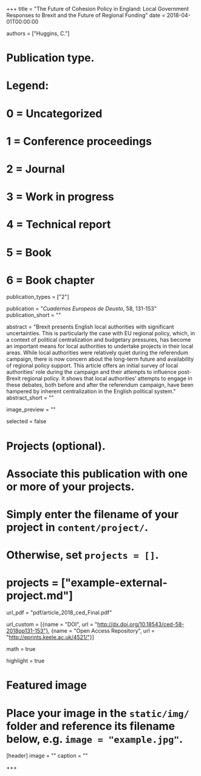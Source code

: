 +++
title = "The Future of Cohesion Policy in England: Local Government Responses to Brexit and the Future of Regional Funding"
date = 2018-04-01T00:00:00

authors = ["Huggins, C."]

# Publication type.
# Legend:
# 0 = Uncategorized
# 1 = Conference proceedings
# 2 = Journal
# 3 = Work in progress
# 4 = Technical report
# 5 = Book
# 6 = Book chapter
publication_types = ["2"]

publication = "*Cuadernos Europeos de Deusto*, 58, 131-153"
publication_short = ""

abstract = "Brexit presents English local authorities with significant uncertainties. This is particularly the case with EU regional policy, which, in a context of political centralization and budgetary pressures, has become an important means for local authorities to undertake projects in their local areas. While local authorities were relatively quiet during the referendum campaign, there is now concern about the long-term future and availability of regional policy support. This article offers an initial survey of local authorities’ role during the campaign and their attempts to influence post-Brexit regional policy. It shows that local authorities’ attempts to engage in these debates, both before and after the referendum campaign, have been hampered by inherent centralization in the English political system."
abstract_short = ""

image_preview = ""

selected = false

# Projects (optional).
#   Associate this publication with one or more of your projects.
#   Simply enter the filename of your project in `content/project/`.
#   Otherwise, set `projects = []`.
# projects = ["example-external-project.md"]

url_pdf = "pdf/article_2018_ced_Final.pdf"

url_custom = [{name = "DOI", url = "http://dx.doi.org/10.18543/ced-58-2018pp131-153"}, {name = "Open Access Repository", url = "http://eprints.keele.ac.uk/4521/"}]

math = true

highlight = true

# Featured image
# Place your image in the `static/img/` folder and reference its filename below, e.g. `image = "example.jpg"`.
[header]
image = ""
caption = ""

+++
